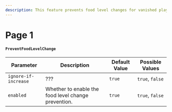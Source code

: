 ```yaml
---
description: This feature prevents food level changes for vanished players.
---
```


# Page 1

#### `PreventFoodLevelChange`

| Parameter            | Description                                         | Default Value | Possible Values |
| -------------------- | --------------------------------------------------- | ------------- | --------------- |
| `ignore-if-increase` | ???                                                 | `true`        | `true`, `false` |
| `enabled`            | Whether to enable the food level change prevention. | `true`        | `true`, `false` |
